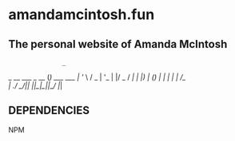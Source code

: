 # amandamcintosh.fun
##  The personal website of Amanda McIntosh
                   _           
  _ __   ___  _ __ (_) ___  ___ 
 | '_ \ / _ \| '_ \| |/ _ \/ __|
 | |_) | (_) | | | | |  __/\__ \
 | .__/ \___/|_| |_|_|\___||___/
 |_|                            
 
 
## DEPENDENCIES
NPM

